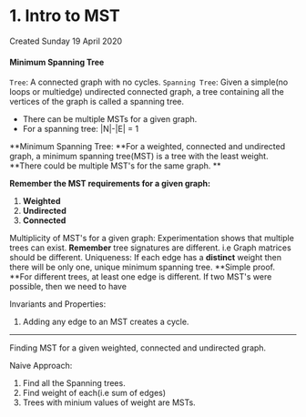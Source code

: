 # 1. Intro to MST
Created Sunday 19 April 2020

#### **Minimum Spanning Tree**
``Tree``: A connected graph with no cycles.
``Spanning Tree``: Given a simple(no loops or multiedge) undirected connected graph, a tree containing all the vertices of the graph is called a spanning tree. 

* There can be multiple MSTs for a given graph.
* For a spanning tree: |N|-|E| = 1


**Minimum Spanning Tree: **For a weighted, connected and undirected graph, a minimum spanning tree(MST) is a tree with the least weight. **There could be multiple MST's for the same graph. **

**Remember the MST requirements for a given graph:**

1. **Weighted**
2. **Undirected**
3. **Connected**


Multiplicity of MST's for a given graph:
Experimentation shows that multiple trees can exist. **Remember** tree signatures are different. i.e Graph matrices should be different.
Uniqueness:
If each edge has a **distinct** weight then there will be only one, unique minimum spanning tree. 
**Simple proof. **For different trees, at least one edge is different. If two MST's were possible, then we need to have

Invariants and Properties:

1. Adding any edge to an MST creates a cycle.


*****

Finding MST for a given weighted, connected and undirected graph.

Naive Approach:

1. Find all the Spanning trees.
2. Find weight of each(i.e sum of edges)
3. Trees with minium values of weight are MSTs.


